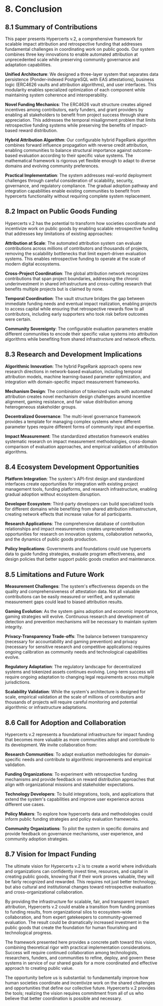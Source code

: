 # 8. Conclusion

## 8.1 Summary of Contributions

This paper presents Hypercerts v.2, a comprehensive framework for scalable impact attribution and retrospective funding that addresses fundamental challenges in coordinating work on public goods. Our system combines three key innovations to enable automated attribution at unprecedented scale while preserving community governance and adaptation capabilities.

**Unified Architecture**: We designed a three-layer system that separates data persistence (Ponder-indexed PostgreSQL with EAS attestations), business logic (ERC4626 vaults and attribution algorithms), and user interfaces. This modularity enables specialized optimization of each component while maintaining system coherence and interoperability.

**Novel Funding Mechanics**: The ERC4626 vault structure creates aligned incentives among contributors, early funders, and grant providers by enabling all stakeholders to benefit from project success through share appreciation. This addresses the temporal misalignment problem that limits retrospective funding systems while preserving the benefits of impact-based reward distribution.

**Hybrid Attribution Algorithm**: Our configurable hybrid PageRank algorithm combines forward influence propagation with reverse credit attribution, enabling communities to balance structural importance against outcome-based evaluation according to their specific value systems. The mathematical framework is rigorous yet flexible enough to adapt to diverse domains and evolving community preferences.

**Practical Implementation**: The system addresses real-world deployment challenges through careful consideration of scalability, security, governance, and regulatory compliance. The gradual adoption pathway and integration capabilities enable existing communities to benefit from hypercerts functionality without requiring complete system replacement.

## 8.2 Impact on Public Goods Funding

Hypercerts v.2 has the potential to transform how societies coordinate and incentivize work on public goods by enabling scalable retrospective funding that addresses key limitations of existing approaches:

**Attribution at Scale**: The automated attribution system can evaluate contributions across millions of contributors and thousands of projects, removing the scalability bottlenecks that limit expert-driven evaluation systems. This enables retrospective funding to operate at the scale of modern digital ecosystems.

**Cross-Project Coordination**: The global attribution network recognizes contributions that span project boundaries, addressing the chronic underinvestment in shared infrastructure and cross-cutting research that benefits multiple projects but is claimed by none.

**Temporal Coordination**: The vault structure bridges the gap between immediate funding needs and eventual impact realization, enabling projects to access capital while ensuring that retrospective rewards flow to all contributors, including early supporters who took risk before outcomes were certain.

**Community Sovereignty**: The configurable evaluation parameters enable different communities to encode their specific value systems into attribution algorithms while benefiting from shared infrastructure and network effects.

## 8.3 Research and Development Implications

**Algorithmic Innovation**: The hybrid PageRank approach opens new research directions in network-based evaluation, including temporal attribution models, machine learning-based parameter optimization, and integration with domain-specific impact measurement frameworks.

**Mechanism Design**: The combination of tokenized vaults with automated attribution creates novel mechanism design challenges around incentive alignment, gaming resistance, and fair value distribution among heterogeneous stakeholder groups.

**Decentralized Governance**: The multi-level governance framework provides a template for managing complex systems where different parameter types require different forms of community input and expertise.

**Impact Measurement**: The standardized attestation framework enables systematic research on impact measurement methodologies, cross-domain comparison of evaluation approaches, and empirical validation of attribution algorithms.

## 8.4 Ecosystem Development Opportunities

**Platform Integration**: The system's API-first design and standardized interfaces create opportunities for integration with existing project management tools, funding platforms, and research infrastructure, enabling gradual adoption without ecosystem disruption.

**Developer Ecosystem**: Third-party developers can build specialized tools for different domains while benefiting from shared attribution infrastructure, creating network effects that increase value for all participants.

**Research Applications**: The comprehensive database of contribution relationships and impact measurements creates unprecedented opportunities for research on innovation systems, collaboration networks, and the dynamics of public goods production.

**Policy Implications**: Governments and foundations could use hypercerts data to guide funding strategies, evaluate program effectiveness, and design policies that better support public goods creation and maintenance.

## 8.5 Limitations and Future Work

**Measurement Challenges**: The system's effectiveness depends on the quality and comprehensiveness of attestation data. Not all valuable contributions can be easily measured or verified, and systematic measurement gaps could lead to biased attribution results.

**Gaming Evolution**: As the system gains adoption and economic importance, gaming strategies will evolve. Continuous research and development of detection and prevention mechanisms will be necessary to maintain system integrity.

**Privacy-Transparency Trade-offs**: The balance between transparency (necessary for accountability and gaming prevention) and privacy (necessary for sensitive research and competitive applications) requires ongoing calibration as community needs and technological capabilities evolve.

**Regulatory Adaptation**: The regulatory landscape for decentralized systems and tokenized assets continues evolving. Long-term success will require ongoing adaptation to changing legal requirements across multiple jurisdictions.

**Scalability Validation**: While the system's architecture is designed for scale, empirical validation at the scale of millions of contributors and thousands of projects will require careful monitoring and potential algorithmic or infrastructure adaptations.

## 8.6 Call for Adoption and Collaboration

Hypercerts v.2 represents a foundational infrastructure for impact funding that becomes more valuable as more communities adopt and contribute to its development. We invite collaboration from:

**Research Communities**: To adapt evaluation methodologies for domain-specific needs and contribute to algorithmic improvements and empirical validation.

**Funding Organizations**: To experiment with retrospective funding mechanisms and provide feedback on reward distribution approaches that align with organizational missions and stakeholder expectations.

**Technology Developers**: To build integrations, tools, and applications that extend the system's capabilities and improve user experience across different use cases.

**Policy Makers**: To explore how hypercerts data and methodologies could inform public funding strategies and policy evaluation frameworks.

**Community Organizations**: To pilot the system in specific domains and provide feedback on governance mechanisms, user experience, and community adoption strategies.

## 8.7 Vision for Impact Funding

The ultimate vision for Hypercerts v.2 is to create a world where individuals and organizations can confidently invest time, resources, and capital in creating public goods, knowing that if their work proves valuable, they will be fairly recognized and rewarded. This requires not just better technology, but also cultural and institutional changes toward retrospective evaluation and cross-organizational collaboration.

By providing the infrastructure for scalable, fair, and transparent impact attribution, Hypercerts v.2 could enable a transition from funding promises to funding results, from organizational silos to ecosystem-wide collaboration, and from expert gatekeepers to community-governed evaluation. The result could be dramatically increased investment in the public goods that create the foundation for human flourishing and technological progress.

The framework presented here provides a concrete path toward this vision, combining theoretical rigor with practical implementation considerations. Success will require continued collaboration among technologists, researchers, funders, and communities to refine, deploy, and govern these systems in service of our shared goals for a more coordinated and effective approach to creating public value.

The opportunity before us is substantial: to fundamentally improve how human societies coordinate and incentivize work on the shared challenges and opportunities that define our collective future. Hypercerts v.2 provides the tools; realizing the vision requires commitment from all of us who believe that better coordination is possible and necessary.